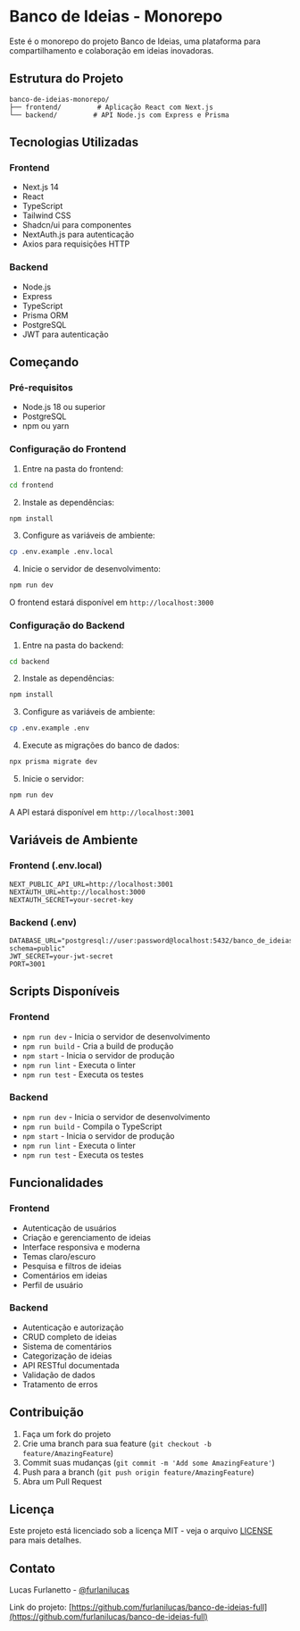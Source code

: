 # Banco de Ideias - Monorepo

Este é o monorepo do projeto Banco de Ideias, uma plataforma para compartilhamento e colaboração em ideias inovadoras.

## Estrutura do Projeto

```
banco-de-ideias-monorepo/
├── frontend/         # Aplicação React com Next.js
└── backend/         # API Node.js com Express e Prisma
```

## Tecnologias Utilizadas

### Frontend
- Next.js 14
- React
- TypeScript
- Tailwind CSS
- Shadcn/ui para componentes
- NextAuth.js para autenticação
- Axios para requisições HTTP

### Backend
- Node.js
- Express
- TypeScript
- Prisma ORM
- PostgreSQL
- JWT para autenticação

## Começando

### Pré-requisitos
- Node.js 18 ou superior
- PostgreSQL
- npm ou yarn

### Configuração do Frontend

1. Entre na pasta do frontend:
```bash
cd frontend
```

2. Instale as dependências:
```bash
npm install
```

3. Configure as variáveis de ambiente:
```bash
cp .env.example .env.local
```

4. Inicie o servidor de desenvolvimento:
```bash
npm run dev
```

O frontend estará disponível em `http://localhost:3000`

### Configuração do Backend

1. Entre na pasta do backend:
```bash
cd backend
```

2. Instale as dependências:
```bash
npm install
```

3. Configure as variáveis de ambiente:
```bash
cp .env.example .env
```

4. Execute as migrações do banco de dados:
```bash
npx prisma migrate dev
```

5. Inicie o servidor:
```bash
npm run dev
```

A API estará disponível em `http://localhost:3001`

## Variáveis de Ambiente

### Frontend (.env.local)
```
NEXT_PUBLIC_API_URL=http://localhost:3001
NEXTAUTH_URL=http://localhost:3000
NEXTAUTH_SECRET=your-secret-key
```

### Backend (.env)
```
DATABASE_URL="postgresql://user:password@localhost:5432/banco_de_ideias?schema=public"
JWT_SECRET=your-jwt-secret
PORT=3001
```

## Scripts Disponíveis

### Frontend
- `npm run dev` - Inicia o servidor de desenvolvimento
- `npm run build` - Cria a build de produção
- `npm start` - Inicia o servidor de produção
- `npm run lint` - Executa o linter
- `npm run test` - Executa os testes

### Backend
- `npm run dev` - Inicia o servidor de desenvolvimento
- `npm run build` - Compila o TypeScript
- `npm start` - Inicia o servidor de produção
- `npm run lint` - Executa o linter
- `npm run test` - Executa os testes

## Funcionalidades

### Frontend
- Autenticação de usuários
- Criação e gerenciamento de ideias
- Interface responsiva e moderna
- Temas claro/escuro
- Pesquisa e filtros de ideias
- Comentários em ideias
- Perfil de usuário

### Backend
- Autenticação e autorização
- CRUD completo de ideias
- Sistema de comentários
- Categorização de ideias
- API RESTful documentada
- Validação de dados
- Tratamento de erros

## Contribuição

1. Faça um fork do projeto
2. Crie uma branch para sua feature (`git checkout -b feature/AmazingFeature`)
3. Commit suas mudanças (`git commit -m 'Add some AmazingFeature'`)
4. Push para a branch (`git push origin feature/AmazingFeature`)
5. Abra um Pull Request

## Licença

Este projeto está licenciado sob a licença MIT - veja o arquivo [LICENSE](LICENSE) para mais detalhes.

## Contato

Lucas Furlanetto - [@furlanilucas](https://github.com/furlanilucas)

Link do projeto: [https://github.com/furlanilucas/banco-de-ideias-full](https://github.com/furlanilucas/banco-de-ideias-full) 
